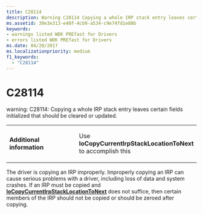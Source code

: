 ```yaml
---
title: C28114
description: Warning C28114 Copying a whole IRP stack entry leaves certain fields initialized that should be cleared or updated.
ms.assetid: 39e3e313-e40f-4cb9-a534-c9e74fd1e88b
keywords:
- warnings listed WDK PREfast for Drivers
- errors listed WDK PREfast for Drivers
ms.date: 04/20/2017
ms.localizationpriority: medium 
f1_keywords: 
  - "C28114"
---
```


# C28114


warning: C28114: Copying a whole IRP stack entry leaves certain fields initialized that should be cleared or updated.

<table>
<colgroup>
<col width="50%" />
<col width="50%" />
</colgroup>
<tbody>
<tr class="odd">
<td align="left"><p><strong>Additional information</strong></p></td>
<td align="left"><p>Use <strong>IoCopyCurrentIrpStackLocationToNext</strong> to accomplish this</p></td>
</tr>
</tbody>
</table>

 

The driver is copying an IRP improperly. Improperly copying an IRP can cause serious problems with a driver, including loss of data and system crashes. If an IRP must be copied and [**IoCopyCurrentIrpStackLocationToNext**](/windows-hardware/drivers/ddi/wdm/nf-wdm-iocopycurrentirpstacklocationtonext) does not suffice, then certain members of the IRP should not be copied or should be zeroed after copying.

 

